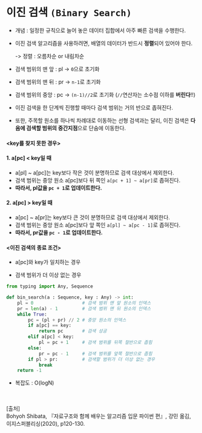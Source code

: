 # 이진 검색 `(Binary Search)`

- 개념 : 일정한 규칙으로 늘어 놓은 데이터 집합에서 아주 빠른 검색을 수행한다.

- 이진 검색 알고리즘을 사용하려면, 배열의 데이터가 반드시 **정렬**되어 있어야 한다.

  -> 정렬 : 오름차순 or 내림차순

- 검색 범위의 맨 앞 : pl -> `0`으로 초기화
- 검색 범위의 맨 뒤 : pr -> `n-1`로 초기화
- 검색 범위의 중앙 : pc -> `(n-1)//2`로 초기화 (`//`연산자는 소수점 이하를 **버린다**!!)
- 이진 검색을 한 단계씩 진행할 때마다 검색 범위는 거의 반으로 좁혀진다.
- 또한, 주목할 원소를 하나씩 차례대로 이동하는 선형 검색과는 달리, 이진 검색은 **다음에 검색할 범위의 중간지점**으로 단숨에 이동한다.

#### <key를 찾지 못한 경우>

#### 1. a[pc] < key일 때

- a[pl] ~ a[pc]는 key보다 작은 것이 분명하므로 검색 대상에서 제외한다.
- 검색 범위는 중앙 원소 a[pc]보다 뒤 쪽인 `a[pc + 1] ~ a[pr]`로 좁혀진다.
- **따라서, pl값을 `pc + 1`로 업데이트한다.**

#### 2. a[pc] > key일 때

- a[pc] ~ a[pr]는 key보다 큰 것이 분명하므로 검색 대상에서 제외한다.
- 검색 범위는 중앙 원소 a[pc]보다 앞 쪽인 `a[pl] ~ a[pc - 1]`로 좁혀진다.
- **따라서, pr값을 `pc - 1`로 업데이트한다.**



#### <이진 검색의 종료 조건>

- a[pc]와 key가 일치하는 경우

- 검색 범위가 더 이상 없는 경우

~~~ python
from typing import Any, Sequence

def bin_search(a : Sequence, key : Any) -> int:
    pl = 0		            # 검색 범위 맨 앞 원소의 인덱스
    pr = len(a) - 1	    	# 검색 범위 맨 뒤 원소의 인덱스
    while True:
        pc = (pl + pr) // 2 # 중앙 원소의 인덱스
        if a[pc] == key:
            return pc		# 검색 성공
        elif a[pc] < key:
            pl = pc + 1		# 검색 범위를 뒤쪽 절반으로 좁힘
        else:
            pr = pc - 1		# 검색 범위를 앞쪽 절반으로 좁힘
        if pl > pr:			# 검색할 범위가 더 이상 없는 경우
            break
    return -1
~~~



- 복잡도 : O(logN)

<br/><br/>
[출처]<br/>
Bohyoh Shibata, 『자료구조와 함께 배우는 알고리즘 입문 파이썬 편』, 강민 옮김, 이지스퍼블리싱(2020), p120-130.
